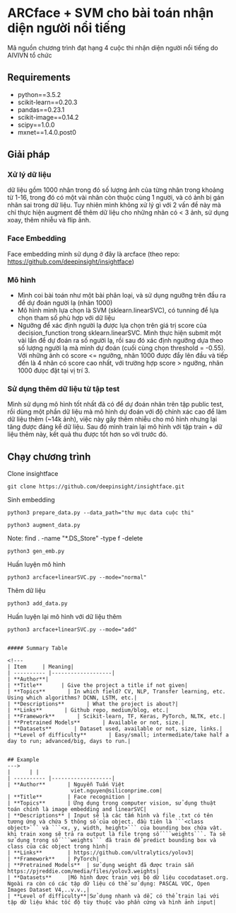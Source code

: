 # ARCface + SVM cho bài toán nhận diện người nổi tiếng
Mã nguồn chương trình đạt hạng 4 cuộc thi nhận diện người nổi tiếng do AIVIVN tổ chức

## Requirements
- python==3.5.2
- scikit-learn==0.20.3
- pandas==0.23.1
- scikit-image==0.14.2
- scipy==1.0.0
- mxnet==1.4.0.post0

## Giải pháp
### Xử lý dữ liệu
dữ liệu gồm 1000 nhãn trong đó số lượng ảnh của từng nhãn trong khoảng từ 1-16, trong đó có một vài nhãn còn thuộc cùng 1 người, và có ảnh bị gán nhãn sai trong dữ liệu. Tuy nhiên mình không xử lý gì với 2 vấn đề này mà chỉ thực hiện augment để thêm dữ liệu cho những nhãn có < 3 ảnh, sử dụng xoay, thêm nhiễu và flip ảnh.

### Face Embedding
Face embedding mình sử dụng ở đây là arcface (theo repo: https://github.com/deepinsight/insightface)

### Mô hình
- Mình coi bài toán như một bài phân loại, và sử dụng ngưỡng trên đầu ra để dự đoán người lạ (nhãn 1000)
- Mô hình mình lựa chọn là SVM (sklearn.linearSVC), có tunning để lựa chọn tham số phù hợp với dữ liệu
- Ngưỡng để xác định người lạ được lựa chọn trên giá trị score của decision_function trong sklearn.linearSVC. Mình thực hiện submit một vài lần để dự đoán ra số người lạ, rồi sau đó xác định ngưỡng dựa theo số lượng người lạ mà mình dự đoán (cuối cùng chọn threshold = -0.55). Với những ảnh có score <= ngưỡng, nhãn 1000 được đẩy lên đầu và tiếp đến là 4 nhãn có score cao nhất, với trường hợp score > ngưỡng, nhãn 1000 đưọc đặt tại vị trí 3.

### Sử dụng thêm dữ liệu từ tập test
Mình sử dụng mô hình tốt nhất đã có để dự đoán nhãn trên tập public test, rồi dùng một phần dữ liệu mà mô hình dự đoán với độ chính xác cao để làm dữ liệu thêm (~14k ảnh), việc này gây thêm nhiễu cho mô hình nhưng lại tăng được đáng kể dữ liệu. Sau đó mình train lại mô hình với tập train + dữ liệu thêm này, kết quả thu được tốt hơn so với trước đó.

## Chạy chương trình
Clone insightface
```
git clone https://github.com/deepinsight/insightface.git
```

Sinh embedding
```
python3 prepare_data.py --data_path="thư mục data cuộc thi"
```

```
python3 augment_data.py
```

Note: find . -name "*.DS_Store" -type f -delete

```
python3 gen_emb.py
```

Huấn luyện mô hình
```
python3 arcface+linearSVC.py --mode="normal"
```

Thêm dữ liệu
```
python3 add_data.py
```

Huấn luyện lại mô hình với dữ liệu thêm
```
python3 arcface+linearSVC.py --mode="add"


##### Summary Table

<!---
| Item     | Meaning|
| ---------- |-------------------|
| **Author**| 
| **Title**      | Give the project a title if not given|
| **Topics**       | In which field? CV, NLP, Transfer learning, etc. Using which algorithms? DCNN, LSTM, etc.|
| **Descriptions**       | What the project is about?|
| **Links**       | Github repo, medium/blog, etc.|
| **Framework**       | Scikit-learn, TF, Keras, PyTorch, NLTK, etc.|
| **Pretrained Models**       | Available or not, size.|
| **Datasets**       | Dataset used, available or not, size, links.|
| **Level of difficulty**       | Easy/small; intermediate/take half a day to run; advanced/big, days to run.|


## Example
--->
|      | |
| ---------- |-------------------|
| **Author**       | Nguyễn Tuấn Việt
					viet.nguyen@siliconprime.com|
| **Title**        | Face recognition |
| **Topics**       | Ứng dụng trong computer vision, sử dụng thuật toán chính là image embedding and linearSVC|
| **Descriptions** | Input sẽ là các tấm hình và file .txt có tên tương ứng và chứa 5 thông số của object. đầu tiên là ```<class object>``` và ```<x, y, width, height>``` của bounding box chứa vật. khi train xong sẽ trả ra output là file trọng số ```weights```. Ta sẽ sử dụng trọng số ```weights``` đã train để predict bounding box và class của các object trong hình|
| **Links**        | https://github.com/ultralytics/yolov3|
| **Framework**    | PyTorch|
| **Pretrained Models**  | sử dụng weight đã được train sẵn https://pjreddie.com/media/files/yolov3.weights|
| **Datasets**     |Mô hình được train với bộ dữ liệu cocodataset.org. Ngoài ra còn có các tập dữ liệu có thể sử dụng: PASCAL VOC, Open Images Dataset V4,..v.v.,|
| **Level of difficulty**|Sử dụng nhanh và dễ, có thể train lại với tập dữ liệu khác tốc độ tùy thuộc vào phần cứng và hình ảnh input|



```